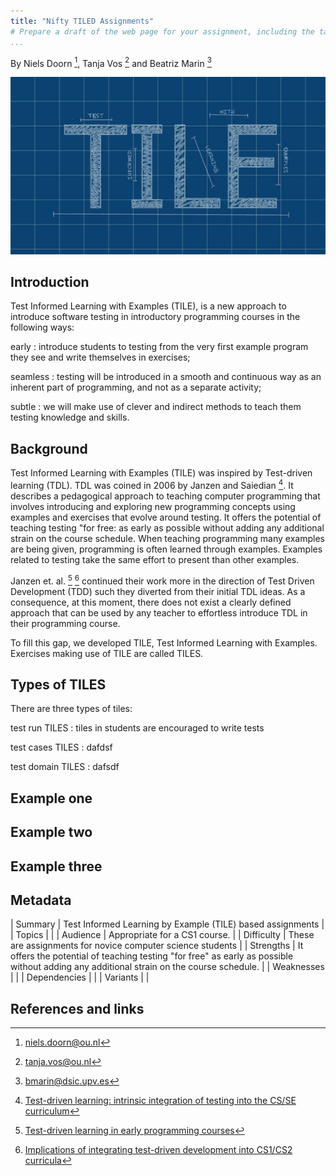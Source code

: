 ```yaml
---
title: "Nifty TILED Assignments"
# Prepare a draft of the web page for your assignment, including the table of metadata described below. The purpose of the web page is to introduce the assignment to another educator.
...
```


By Niels Doorn [^1], Tanja Vos [^2] and Beatriz Marin [^3]

![logo](TILE_logo.png "Test Informed Learning with Examples")

## Introduction

Test Informed Learning with Examples (TILE), is a new approach to introduce software testing in introductory programming courses in the following ways:

early 
:	introduce students to testing from the very first example program they see and write themselves in exercises;

seamless 
:	testing will be introduced in a smooth and continuous way as an inherent part of programming, and not as a separate activity;

subtle
:	we will make use of clever and indirect methods to teach them testing knowledge and skills.


## Background

Test Informed Learning with Examples (TILE) was inspired by Test-driven learning (TDL). 
TDL was coined in 2006 by Janzen and Saiedian [^4]. 
It describes a pedagogical approach to teaching computer programming that involves introducing and exploring new programming concepts using examples and exercises that evolve around testing. 
It offers the potential of teaching testing "for free: as early as possible without adding any additional strain on the course schedule. 
When teaching programming many examples are being given, programming is often learned through examples. 
Examples related to testing take the same effort to present than other examples.

Janzen et. al. [^5] [^6] continued their work more in the direction of Test Driven Development (TDD) such they diverted from their initial TDL ideas. 
As a consequence, at this moment, there does not exist a clearly defined approach that can be used by any teacher to effortless introduce TDL in their programming course. 

To fill this gap, we developed TILE, Test Informed Learning with Examples.
Exercises making use of TILE are called TILES.

## Types of TILES

There are three types of tiles:

test run TILES
:	tiles in students are encouraged to write tests

test cases TILES
:	dafdsf

test domain TILES
:	dafsdf

## Example one

## Example two

## Example three

## Metadata

| Summary 		| Test Informed Learning by Example (TILE) based assignments |
| Topics 		| |
| Audience 		| Appropriate for a CS1 course. |
| Difficulty 	| These are assignments for novice computer science students |
| Strengths 	| It offers the potential of teaching testing "for free" as early as possible without adding any additional strain on the course schedule. |
| Weaknesses 	| |
| Dependencies 	| |
| Variants 		| |


## References and links                                                                                    

[^1]: [niels.doorn@ou.nl](mailto:niels.doorn@ou.nl)
[^2]: [tanja.vos@ou.nl](mailto:tanja.vos@ou.nl)
[^3]: [bmarin@dsic.upv.es](mailto:bmarin@dsic.upv.es)
[^4]: [Test-driven learning: intrinsic integration of testing into the CS/SE curriculum](http://dl.acm.org/citation.cfm?id=1121419)
[^5]: [Test-driven learning in early programming courses](https://dl.acm.org/doi/10.1145/1352322.1352315) 
[^6]: [Implications of integrating test-driven development into CS1/CS2 curricula](https://dl.acm.org/doi/10.1145/1508865.1508921) 
